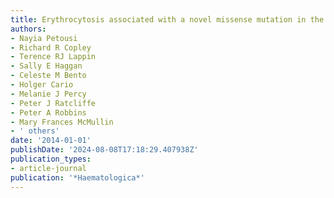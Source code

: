 ```yaml
---
title: Erythrocytosis associated with a novel missense mutation in the BPGM gene
authors:
- Nayia Petousi
- Richard R Copley
- Terence RJ Lappin
- Sally E Haggan
- Celeste M Bento
- Holger Cario
- Melanie J Percy
- Peter J Ratcliffe
- Peter A Robbins
- Mary Frances McMullin
- ' others'
date: '2014-01-01'
publishDate: '2024-08-08T17:18:29.407938Z'
publication_types:
- article-journal
publication: '*Haematologica*'
---
```

